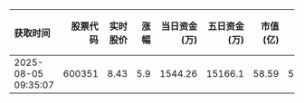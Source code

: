 | 获取时间                |   股票代码 |   实时股价 |   涨幅 |   当日资金(万) |   五日资金(万) |   市值(亿) |   流通市值(亿) |   换手率 |
|:--------------------|-------:|-------:|-----:|----------:|----------:|--------:|----------:|------:|
| 2025-08-05 09:35:07 | 600351 |   8.43 |  5.9 |   1544.26 |   15166.1 |   58.59 |     58.59 |  3.05 |